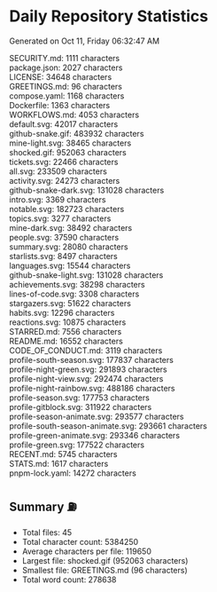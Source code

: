 # Daily Repository Statistics 
Generated on Oct 11, Friday 06:32:47 AM  

SECURITY.md: 1111 characters  
package.json: 2027 characters  
LICENSE: 34648 characters  
GREETINGS.md: 96 characters  
compose.yaml: 1168 characters  
Dockerfile: 1363 characters  
WORKFLOWS.md: 4053 characters  
default.svg: 42017 characters  
github-snake.gif: 483932 characters  
mine-light.svg: 38465 characters  
shocked.gif: 952063 characters  
tickets.svg: 22466 characters  
all.svg: 233509 characters  
activity.svg: 24273 characters  
github-snake-dark.svg: 131028 characters  
intro.svg: 3369 characters  
notable.svg: 182723 characters  
topics.svg: 3277 characters  
mine-dark.svg: 38492 characters  
people.svg: 37590 characters  
summary.svg: 28080 characters  
starlists.svg: 8497 characters  
languages.svg: 15544 characters  
github-snake-light.svg: 131028 characters  
achievements.svg: 38298 characters  
lines-of-code.svg: 3308 characters  
stargazers.svg: 51622 characters  
habits.svg: 12296 characters  
reactions.svg: 10875 characters  
STARRED.md: 7556 characters  
README.md: 16552 characters  
CODE_OF_CONDUCT.md: 3119 characters  
profile-south-season.svg: 177837 characters  
profile-night-green.svg: 291893 characters  
profile-night-view.svg: 292474 characters  
profile-night-rainbow.svg: 488186 characters  
profile-season.svg: 177753 characters  
profile-gitblock.svg: 311922 characters  
profile-season-animate.svg: 293577 characters  
profile-south-season-animate.svg: 293661 characters  
profile-green-animate.svg: 293346 characters  
profile-green.svg: 177522 characters  
RECENT.md: 5745 characters  
STATS.md: 1617 characters  
pnpm-lock.yaml: 14272 characters  

## Summary ⛽  
- Total files: 45  
- Total character count: 5384250  
- Average characters per file: 119650  
- Largest file: shocked.gif (952063 characters)  
- Smallest file: GREETINGS.md (96 characters)  
- Total word count: 278638  
